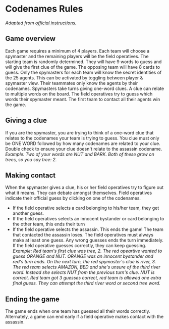 # **Codenames Rules**
_Adapted from [official instructions.](https://czechgames.com/files/rules/codenames-rules-en.pdf)_

## Game overview
Each game requires a minimum of 4 players. Each team will choose a spymaster and the remaining players will be the field operatives.
The starting team is randomly determined. They will have 9 words to guess and will give the first clue of the game.
The opposing team will have 8 cards to guess.
Only the spymasters for each team will know the secret identities of the 25 agents. This can be activated by toggling between player & spymaster view. Their teammates only know the agents by their codenames.
Spymasters take turns giving one-word clues. A clue can relate to multiple words on the board. The field operatives try to guess which words their spymaster meant. The first team to contact all their agents win the game.
## Giving a clue
If you are the spymaster, you are trying to think of a one-word clue that relates to the codenames your team is trying to guess.
You clue must only be ONE WORD followed by how many codenames are related to your clue. Double check to ensure your clue doesn't relate to the assassin codename.
_Example: Two of your words are NUT and BARK. Both of these grow on trees, so you say tree: 2._
## Making contact
When the spymaster gives a clue, his or her field operatives try to figure out what it means. They can debate amongst themselves.
Field operatives indicate their official guess by clicking on one of the codenames.
- If the field operative selects a card belonging to his/her team, they get another guess.
- If the field operatives selects an innocent bystander or card belonging to the other team, this ends their turn
- If the field operative selects the assassin. This ends the game! The team that contacted the assassin loses.
The field operatives must always make at least one guess. Any wrong guesses ends the turn immediately. If the field operative guesses correctly, they can keep guessing.
_Example: Red team's first clue was tree, 2. The red opeartive wanted to guess ORANGE and NUT. ORANGE was an innocent bystander and red's turn ends. On the next turn, the red spymaster's clue is river, 3. The red team selects AMAZON, BED and she's unsure of the third river word. Instead she selects NUT from the previous turn's clue. NUT is correct. Red team got 3 guesses correct, red team is allowed one extra final guess. They can attempt the third river word or second tree word._
## Ending the game
The game ends when one team has guessed all their words correctly. Alternately, a game can end early if a field operative makes contact with the assassin.